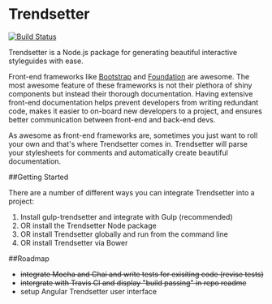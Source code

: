 # Trendsetter

[![Build Status](https://travis-ci.org/trendsetter/trendsetter.svg?branch=master)](https://travis-ci.org/trendsetter/trendsetter)

Trendsetter is a Node.js package for generating beautiful interactive styleguides with ease. 

Front-end frameworks like [Bootstrap](http://getbootstrap.com/) and [Foundation](http://foundation.zurb.com/) are awesome. The most awesome feature of these frameworks is not their plethora of shiny components but instead their thorough documentation. Having extensive front-end documentation helps prevent developers from writing redundant code, makes it easier to on-board new developers to a project, and ensures better communication between front-end and back-end devs.

As awesome as front-end frameworks are, sometimes you just want to roll your own and that's where Trendsetter comes in. Trendsetter will parse your stylesheets for comments and automatically create beautiful documentation.

##Getting Started

There are a number of different ways you can integrate Trendsetter into a project:

1. Install gulp-trendsetter and integrate with Gulp (recommended)
1. OR install the Trendsetter Node package
1. OR install Trendsetter globally and run from the command line
1. OR install Trendsetter via Bower

##Roadmap

- ~~integrate Mocha and Chai and write tests for exisiting code (revise tests)~~
- ~~intergrate with Travis CI and display "build passing" in repo readme~~
- setup Angular Trendsetter user interface
